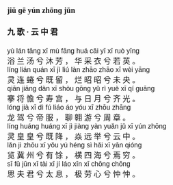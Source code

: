 <font face=楷体 size=4>

#### jiǔ ɡē  yún zhōnɡ jūn  
#### 九  歌 ·  云  中  君  


<font face=Arial size=3>yù  lán  tānɡ  xī  mù  fānɡ  huá  cǎi  yī  xī  ruò  yīnɡ  </font>  
浴  兰  汤  兮  沐  芳 ，  华  采  衣  兮  若  英 。  
<font face=Arial size=3>línɡ  lián  quán  xī  jì  liú  làn  zhāo  zhāo  xī  wèi  yānɡ  </font>  
灵  连  蜷  兮  既  留 ，  烂  昭  昭  兮  未  央 。  
<font face=Arial size=3>qiān  jiānɡ  dàn  xī  shòu  ɡōnɡ  yǔ  rì  yuè  xī  qí  ɡuānɡ  </font>  
搴  将  憺  兮  寿  宫 ，  与  日  月  兮  齐  光 。  
<font face=Arial size=3>lónɡ  jià  xī  dì  fú  liáo  áo  yóu  xī  zhōu  zhānɡ  </font>  
龙  驾  兮  帝  服 ，  聊  翱  游  兮  周  章 。  
<font face=Arial size=3>línɡ  huánɡ  huánɡ  xī  jì  jiànɡ  yàn  yuǎn  jǔ  xī  yún  zhōnɡ  </font>  
灵  皇  皇  兮  既  降 ，  焱  远  举  兮  云  中 。  
<font face=Arial size=3>lǎn  jì  zhōu  xī  yǒu  yú  hénɡ  sì  hǎi  xī  yān  qiónɡ  </font>  
览  冀  州  兮  有  馀 ，  横  四  海  兮  焉  穷 。  
<font face=Arial size=3>sī  fū  jūn  xī  tài  xī  jí  láo  xīn  xī  chōnɡ  chōnɡ  </font>  
思  夫  君  兮  太  息 ，  极  劳  心  兮  忡  忡 。  



</font>
